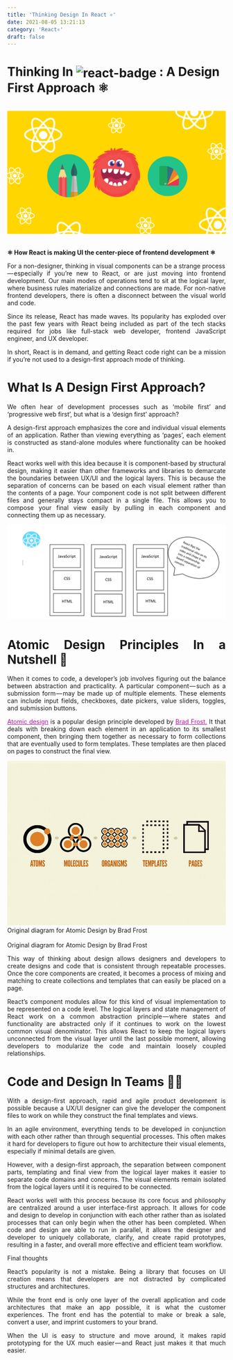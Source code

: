 ```yaml
---
title: 'Thinking Design In React ⚛️'
date: 2021-08-05 13:21:13
category: 'React⚛️'
draft: false
---
```


# Thinking In <img src="https://img.shields.io/badge/React-20232A?style=for-the-badge&logo=react&logoColor=61DAFB" style="vertical-align:middle" alt="react-badge"> : A Design First Approach ⚛️

<br>
<img src="./images/your-computer--5-.png" alt="Thinking Design In React">
<br><br>

**⚛️ How React is making UI the center-piece of frontend development ⚛️**

<div style="text-align: justify">
For a non-designer, thinking in visual components can be a strange process — especially if you’re new to React, or are just moving into frontend development. Our main modes of operations tend to sit at the logical layer, where business rules materialize and connections are made. For non-native frontend developers, there is often a disconnect between the visual world and code.

Since its release, React has made waves. Its popularity has exploded over the past few years with React being included as part of the tech stacks required for jobs like full-stack web developer, frontend JavaScript engineer, and UX developer.

In short, React is in demand, and getting React code right can be a mission if you’re not used to a design-first approach mode of thinking.

# What Is A Design First Approach?

We often hear of development processes such as ‘mobile first’ and ‘progressive web first’, but what is a ‘design first’ approach?

A design-first approach emphasizes the core and individual visual elements of an application. Rather than viewing everything as ‘pages’, each element is constructed as stand-alone modules where functionality can be hooked in.

React works well with this idea because it is component-based by structural design, making it easier than other frameworks and libraries to demarcate the boundaries between UX/UI and the logical layers. This is because the separation of concerns can be based on each visual element rather than the contents of a page. Your component code is not split between different files and generally stays compact in a single file. This allows you to compose your final view easily by pulling in each component and connecting them up as necessary.

<img src="./images/designing-react.png">

# Atomic Design Principles In a Nutshell 🥜

When it comes to code, a developer’s job involves figuring out the balance between abstraction and practicality. A particular component — such as a submission form — may be made up of multiple elements. These elements can include input fields, checkboxes, date pickers, value sliders, toggles, and submission buttons.

<a href="https://bradfrost.com/blog/post/atomic-web-design/" style="color: #b5179e">Atomic design</a> is a popular design principle developed by <a href="https://bradfrost.com/" style="color: #b5179e">Brad Frost.</a> It that deals with breaking down each element in an application to its smallest component, then bringing them together as necessary to form collections that are eventually used to form templates. These templates are then placed on pages to construct the final view.

<img src="./images/atomic-design.png">
Original diagram for Atomic Design by Brad Frost
<br><br>
Original diagram for Atomic Design by Brad Frost

This way of thinking about design allows designers and developers to create designs and code that is consistent through repeatable processes. Once the core components are created, it becomes a process of mixing and matching to create collections and templates that can easily be placed on a page.

React’s component modules allow for this kind of visual implementation to be represented on a code level. The logical layers and state management of React work on a common abstraction principle — where states and functionality are abstracted only if it continues to work on the lowest common visual denominator. This allows React to keep the logical layers unconnected from the visual layer until the last possible moment, allowing developers to modularize the code and maintain loosely coupled relationships.

# Code and Design In Teams 🦸‍♂️

With a design-first approach, rapid and agile product development is possible because a UX/UI designer can give the developer the component files to work on while they construct the final templates and views.

In an agile environment, everything tends to be developed in conjunction with each other rather than through sequential processes. This often makes it hard for developers to figure out how to architecture their visual elements, especially if minimal details are given.

However, with a design-first approach, the separation between component parts, templating and final view from the logical layer makes it easier to separate code domains and concerns. The visual elements remain isolated from the logical layers until it is required to be connected.

React works well with this process because its core focus and philosophy are centralized around a user interface-first approach. It allows for code and design to develop in conjunction with each other rather than as isolated processes that can only begin when the other has been completed. When code and design are able to run in parallel, it allows the designer and developer to uniquely collaborate, clarify, and create rapid prototypes, resulting in a faster, and overall more effective and efficient team workflow.

Final thoughts

React’s popularity is not a mistake. Being a library that focuses on UI creation means that developers are not distracted by complicated structures and architectures.

While the front end is only one layer of the overall application and code architectures that make an app possible, it is what the customer experiences. The front end has the potential to make or break a sale, convert a user, and imprint customers to your brand.

When the UI is easy to structure and move around, it makes rapid prototyping for the UX much easier — and React just makes it that much easier.

</div>
<br><br><br>
